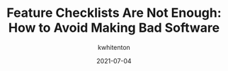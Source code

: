 ---
author: kwhitenton
date: 2021-07-04
permalink: false
publisher: nngroup
tags:
  - usability
  - design
  - checklists
  - features
target_url: https://www.nngroup.com/articles/feature-checklists-are-not-enough/
title: "Feature Checklists Are Not Enough: How to Avoid Making Bad Software"
---